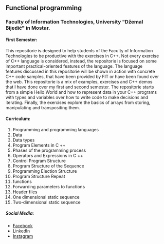 ## Functional programming

### Faculty of Information Technologies, University "Džemal Bijedić"​ in Mostar.

#### First Semester:
This repositorie is designed to help students of the Faculty of Information Technologies to be productive with the exercises in C++. Not every exercise of C++ language is considered, instead, the repositorie is focused on some important practical-oriented features of the language. The language features discussed in this repositorie will be shown in action with concrete C++ code samples, that have been provided by FIT or have been found over the web. This repositorie is a mix of examples, exercises and C++ demos that I have done over my first and second semester. The repositorie starts from a simple Hello World and how to represent data in your C++ programs with types and variables over how to write code to make decisions and iterating. Finally, the exercises explore the basics of arrays from storing, manipulating and transpositing them.

#### Curriculum:
1. Programming and programming languages
2. Data
3. Data types
4. Program Elements in C ++
5. Phases of the programming process
6. Operators and Expressions in C ++
7. Control Program Structure
8. Program Structure of the Sequence
9. Programming Election Structure
10. Program Structure Repeat
11. functions
12. Forwarding parameters to functions
13. Header files
14. One dimensional static sequence
15. Two-dimensional static sequence

##### Social Media:
- [Facebook](https://facebook.com/muhamedkarajic/)
- [LinkedIn](https://www.linkedin.com/in/muhamedkarajic/)
- [Instagram](https://www.instagram.com/muhamedkarajic/)

